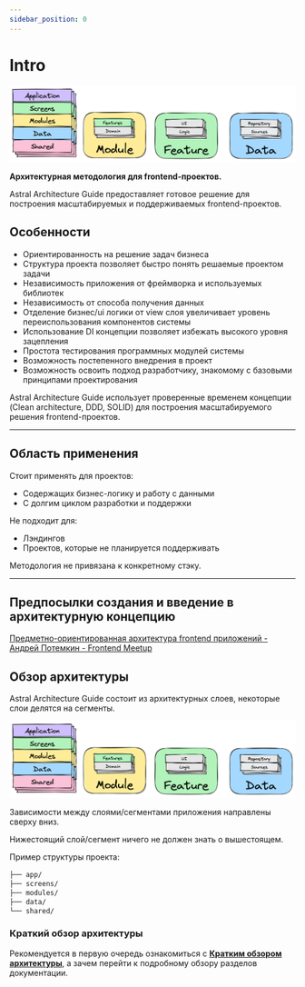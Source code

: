 ```yaml
---
sidebar_position: 0
---
```


# Intro

![CommonScheme](./images/common-scheme.png)

**Архитектурная методология для frontend-проектов.**

Astral Architecture Guide предоставляет готовое решение для построения масштабируемых и поддерживаемых frontend-проектов.

## Особенности

- Ориентированность на решение задач бизнеса
- Структура проекта позволяет быстро понять решаемые проектом задачи
- Независимость приложения от фреймворка и используемых библиотек
- Независимость от способа получения данных
- Отделение бизнес/ui логики от view слоя увеличивает уровень переиспользования компонентов системы
- Использование DI концепции позволяет избежать высокого уровня зацепления
- Простота тестирования программных модулей системы
- Возможность постепенного внедрения в проект
- Возможность освоить подход разработчику, знакомому с базовыми принципами проектирования

Astral Architecture Guide использует проверенные временем концепции (Clean architecture, DDD, SOLID) для построения масштабируемого решения frontend-проектов.

---

## Область применения

Стоит применять для проектов:

- Содержащих бизнес-логику и работу с данными
- С долгим циклом разработки и поддержки

Не подходит для:

- Лэндингов
- Проектов, которые не планируется поддерживать

Методология не привязана к конкретному стэку.

---

## Предпосылки создания и введение в архитектурную концепцию

[Предметно-ориентированная архитектура frontend приложений - Андрей Потемкин - Frontend Meetup](https://www.youtube.com/watch?v=7K2wsioHMNc&ab_channel=exoz)

## Обзор архитектуры

Astral Architecture Guide состоит из архитектурных слоев, некоторые слои делятся на сегменты.

![CommonScheme](./images/common-scheme.png)

Зависимости между слоями/сегментами приложения направлены сверху вниз.

Нижестоящий слой/сегмент ничего не должен знать о вышестоящем.

Пример структуры проекта:

```
├── app/                          
├── screens/                  
├── modules/        
├── data/              
└── shared/    
```

### Краткий обзор архитектуры

Рекомендуется в первую очередь ознакомиться с [**Кратким обзором архитектуры**](./overview), а зачем перейти к подробному обзору разделов документации.
